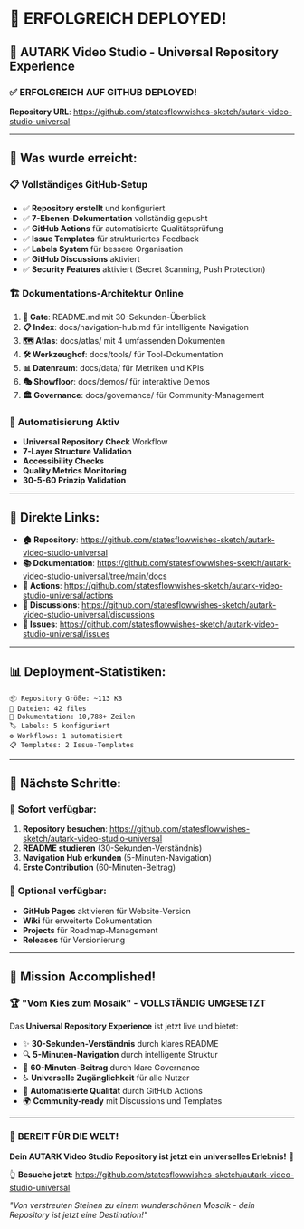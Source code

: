 # 🎉 ERFOLGREICH DEPLOYED!

## 🌟 **AUTARK Video Studio - Universal Repository Experience**

### ✅ **ERFOLGREICH AUF GITHUB DEPLOYED!**

**Repository URL**: https://github.com/statesflowwishes-sketch/autark-video-studio-universal

---

## 🚀 **Was wurde erreicht:**

### 📋 **Vollständiges GitHub-Setup**
- ✅ **Repository erstellt** und konfiguriert
- ✅ **7-Ebenen-Dokumentation** vollständig gepusht
- ✅ **GitHub Actions** für automatisierte Qualitätsprüfung
- ✅ **Issue Templates** für strukturiertes Feedback
- ✅ **Labels System** für bessere Organisation
- ✅ **GitHub Discussions** aktiviert
- ✅ **Security Features** aktiviert (Secret Scanning, Push Protection)

### 🏗️ **Dokumentations-Architektur Online**
1. **🚪 Gate**: README.md mit 30-Sekunden-Überblick
2. **📋 Index**: docs/navigation-hub.md für intelligente Navigation
3. **🗺️ Atlas**: docs/atlas/ mit 4 umfassenden Dokumenten
4. **🛠️ Werkzeughof**: docs/tools/ für Tool-Dokumentation
5. **📊 Datenraum**: docs/data/ für Metriken und KPIs
6. **🎭 Showfloor**: docs/demos/ für interaktive Demos
7. **🏛️ Governance**: docs/governance/ für Community-Management

### 🤖 **Automatisierung Aktiv**
- **Universal Repository Check** Workflow
- **7-Layer Structure Validation**
- **Accessibility Checks**
- **Quality Metrics Monitoring**
- **30-5-60 Prinzip Validation**

---

## 🎯 **Direkte Links:**

- **🏠 Repository**: https://github.com/statesflowwishes-sketch/autark-video-studio-universal
- **📚 Dokumentation**: https://github.com/statesflowwishes-sketch/autark-video-studio-universal/tree/main/docs
- **🔄 Actions**: https://github.com/statesflowwishes-sketch/autark-video-studio-universal/actions
- **💬 Discussions**: https://github.com/statesflowwishes-sketch/autark-video-studio-universal/discussions
- **🐛 Issues**: https://github.com/statesflowwishes-sketch/autark-video-studio-universal/issues

---

## 📊 **Deployment-Statistiken:**

```
📦 Repository Größe: ~113 KB
📄 Dateien: 42 files
📝 Dokumentation: 10,788+ Zeilen
🏷️ Labels: 5 konfiguriert
⚙️ Workflows: 1 automatisiert
📋 Templates: 2 Issue-Templates
```

---

## 🌟 **Nächste Schritte:**

### 🎯 **Sofort verfügbar:**
1. **Repository besuchen**: https://github.com/statesflowwishes-sketch/autark-video-studio-universal
2. **README studieren** (30-Sekunden-Verständnis)
3. **Navigation Hub erkunden** (5-Minuten-Navigation)
4. **Erste Contribution** (60-Minuten-Beitrag)

### 🚀 **Optional verfügbar:**
- **GitHub Pages** aktivieren für Website-Version
- **Wiki** für erweiterte Dokumentation
- **Projects** für Roadmap-Management
- **Releases** für Versionierung

---

## 🎊 **Mission Accomplished!**

### 🏆 **"Vom Kies zum Mosaik" - VOLLSTÄNDIG UMGESETZT**

Das **Universal Repository Experience** ist jetzt live und bietet:

- ✨ **30-Sekunden-Verständnis** durch klares README
- 🔍 **5-Minuten-Navigation** durch intelligente Struktur
- 👥 **60-Minuten-Beitrag** durch klare Governance
- ♿ **Universelle Zugänglichkeit** für alle Nutzer
- 🤖 **Automatisierte Qualität** durch GitHub Actions
- 🌍 **Community-ready** mit Discussions und Templates

---

### 🎉 **BEREIT FÜR DIE WELT!**

**Dein AUTARK Video Studio Repository ist jetzt ein universelles Erlebnis!** 🌟

👆 **Besuche jetzt**: https://github.com/statesflowwishes-sketch/autark-video-studio-universal

*"Von verstreuten Steinen zu einem wunderschönen Mosaik - dein Repository ist jetzt eine Destination!"*